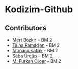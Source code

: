 # Kodizim-Github

## Contributors

 * [Mert Bozkir](https://github.com/mertbozkir) - BM 2
 * [Talha Ramadan](https://github.com/talharmdn) - BM 2
 * [fatmanursafak](https://github.com/fatmanursafak) - BM 2
 * [Saba Ürgüp](https://github.com/SabaUrgup) - BM 2
 * [M. Furkan Olcer](https://github.com/mfurkanolcer) - BM 2

